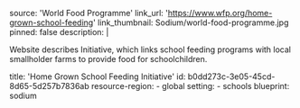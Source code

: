source: 'World Food Programme'
link_url: 'https://www.wfp.org/home-grown-school-feeding'
link_thumbnail: Sodium/world-food-programme.jpg
pinned: false
description: |
  <p>Website describes Initiative, which links school feeding programs with local smallholder farms to provide food for schoolchildren.
  </p>
title: 'Home Grown School Feeding Initiative'
id: b0dd273c-3e05-45cd-8d65-5d257b7836ab
resource-region:
  - global
setting:
  - schools
blueprint: sodium
